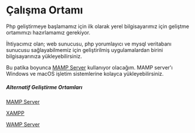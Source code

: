 # Çalışma Ortamı

Php geliştirmeye başlamamız için ilk olarak yerel bilgisayarımız için geliştme ortamımızı hazırlamamız gerekiyor.

İhtiyacımız olan; web sunucusu, php yorumlayıcı ve mysql veritabanı sunucusu sağlayabilmemiz için geliştirilmiş uygulamalardan birini bilgisayarınıza yükleyebilirsiniz.

Bu patika boyunca [MAMP Server](https://www.mamp.info/en/downloads/) kullanıyor olacağım. MAMP server'ı Windows ve macOS işletim sistemlerine kolayca yükleyebilirsiniz.

##### Alternatif Geliştirme Ortamları

[MAMP Server](https://www.mamp.info/en/downloads/)

[XAMPP](https://www.apachefriends.org/tr/index.html)

[WAMP Server](https://www.wampserver.com/en/)
